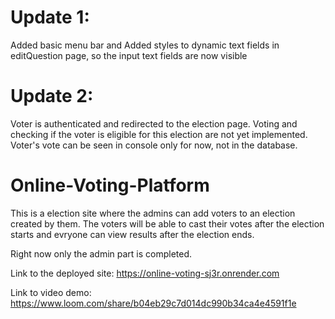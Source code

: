# Update 1:

Added basic menu bar and Added styles to dynamic text fields in editQuestion page, so the input text fields are now visible

# Update 2:
Voter is authenticated and redirected to the election page. Voting and checking if the voter is eligible for this election are not yet implemented. Voter's vote can be seen in console only for now, not in the database.

# Online-Voting-Platform

This is a election site where the admins can add voters to an election created by them. The voters will be able to cast their votes after the election starts and evryone can view results after the election ends.

Right now only the admin part is completed.

Link to the deployed site: https://online-voting-sj3r.onrender.com

Link to video demo: https://www.loom.com/share/b04eb29c7d014dc990b34ca4e4591f1e
